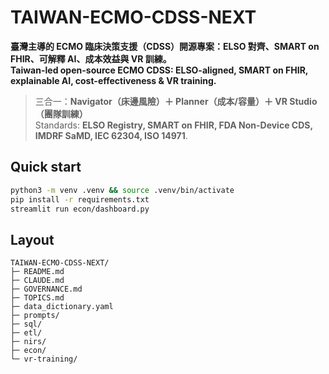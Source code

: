 # TAIWAN-ECMO-CDSS-NEXT

**臺灣主導的 ECMO 臨床決策支援（CDSS）開源專案：ELSO 對齊、SMART on FHIR、可解釋 AI、成本效益與 VR 訓練。**  
**Taiwan-led open-source ECMO CDSS: ELSO-aligned, SMART on FHIR, explainable AI, cost-effectiveness & VR training.**

> 三合一：**Navigator（床邊風險）＋ Planner（成本/容量）＋ VR Studio（團隊訓練）**  
> Standards: **ELSO Registry, SMART on FHIR, FDA Non-Device CDS, IMDRF SaMD, IEC 62304, ISO 14971**.

## Quick start
```bash
python3 -m venv .venv && source .venv/bin/activate
pip install -r requirements.txt
streamlit run econ/dashboard.py
````

## Layout

```
TAIWAN-ECMO-CDSS-NEXT/
├─ README.md
├─ CLAUDE.md
├─ GOVERNANCE.md
├─ TOPICS.md
├─ data_dictionary.yaml
├─ prompts/
├─ sql/
├─ etl/
├─ nirs/
├─ econ/
└─ vr-training/
```
